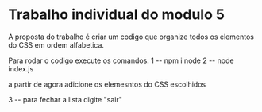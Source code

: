 # Trabalho individual do modulo 5 

A proposta do trabalho é criar um codigo que organize todos os elementos do CSS em ordem alfabetica.


Para rodar o codigo execute os comandos:
1 -- npm i node
2 -- node index.js

a partir de agora adicione os elemesntos do CSS escolhidos

3 -- para fechar a lista digite "sair"

